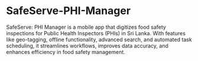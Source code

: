 # SafeServe-PHI-Manager
SafeServe: PHI Manager is a mobile app that digitizes food safety inspections for Public Health Inspectors (PHIs) in Sri Lanka. With features like geo-tagging, offline functionality, advanced search, and automated task scheduling, it streamlines workflows, improves data accuracy, and enhances efficiency in food safety management.
